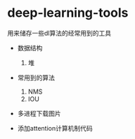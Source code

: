 # deep-learning-tools
用来储存一些dl算法的经常用到的工具
- 数据结构
  1. 堆
- 常用到的算法
   1. NMS
    2. IOU
- 多进程下载图片

- 添加attention计算机制代码
  



